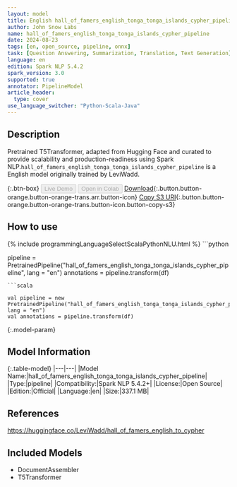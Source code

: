 ```yaml
---
layout: model
title: English hall_of_famers_english_tonga_tonga_islands_cypher_pipeline pipeline T5Transformer from LeviWadd
author: John Snow Labs
name: hall_of_famers_english_tonga_tonga_islands_cypher_pipeline
date: 2024-08-23
tags: [en, open_source, pipeline, onnx]
task: [Question Answering, Summarization, Translation, Text Generation]
language: en
edition: Spark NLP 5.4.2
spark_version: 3.0
supported: true
annotator: PipelineModel
article_header:
  type: cover
use_language_switcher: "Python-Scala-Java"
---
```


## Description

Pretrained T5Transformer, adapted from Hugging Face and curated to provide scalability and production-readiness using Spark NLP.`hall_of_famers_english_tonga_tonga_islands_cypher_pipeline` is a English model originally trained by LeviWadd.

{:.btn-box}
<button class="button button-orange" disabled>Live Demo</button>
<button class="button button-orange" disabled>Open in Colab</button>
[Download](https://s3.amazonaws.com/auxdata.johnsnowlabs.com/public/models/hall_of_famers_english_tonga_tonga_islands_cypher_pipeline_en_5.4.2_3.0_1724444665329.zip){:.button.button-orange.button-orange-trans.arr.button-icon}
[Copy S3 URI](s3://auxdata.johnsnowlabs.com/public/models/hall_of_famers_english_tonga_tonga_islands_cypher_pipeline_en_5.4.2_3.0_1724444665329.zip){:.button.button-orange.button-orange-trans.button-icon.button-copy-s3}

## How to use



<div class="tabs-box" markdown="1">
{% include programmingLanguageSelectScalaPythonNLU.html %}
```python

pipeline = PretrainedPipeline("hall_of_famers_english_tonga_tonga_islands_cypher_pipeline", lang = "en")
annotations =  pipeline.transform(df)   

```
```scala

val pipeline = new PretrainedPipeline("hall_of_famers_english_tonga_tonga_islands_cypher_pipeline", lang = "en")
val annotations = pipeline.transform(df)

```
</div>

{:.model-param}
## Model Information

{:.table-model}
|---|---|
|Model Name:|hall_of_famers_english_tonga_tonga_islands_cypher_pipeline|
|Type:|pipeline|
|Compatibility:|Spark NLP 5.4.2+|
|License:|Open Source|
|Edition:|Official|
|Language:|en|
|Size:|337.1 MB|

## References

https://huggingface.co/LeviWadd/hall_of_famers_english_to_cypher

## Included Models

- DocumentAssembler
- T5Transformer